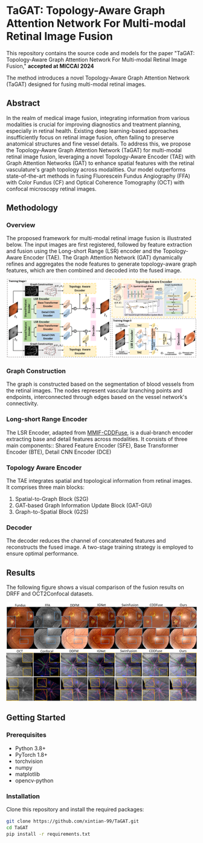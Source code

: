 # TaGAT: Topology-Aware Graph Attention Network For Multi-modal Retinal Image Fusion

This repository contains the source code and models for the paper "TaGAT: Topology-Aware Graph Attention Network For Multi-modal Retinal Image Fusion," **accepted at MICCAI 2024**

The method introduces a novel Topology-Aware Graph Attention Network (TaGAT) designed for fusing multi-modal retinal images.

## Abstract

In the realm of medical image fusion, integrating information from various modalities is crucial for improving diagnostics and treatment planning, especially in retinal health. Existing deep learning-based approaches insufficiently focus on retinal image fusion, often failing to preserve anatomical structures and fine vessel details. To address this, we propose the Topology-Aware Graph Attention Network (TaGAT) for multi-modal retinal image fusion, leveraging a novel Topology-Aware Encoder (TAE) with Graph Attention Networks (GAT) to enhance spatial features with the retinal vasculature's graph topology across modalities. Our model outperforms state-of-the-art methods in fusing Fluorescein Fundus Angiography (FFA) with Color Fundus (CF) and Optical Coherence Tomography (OCT) with confocal microscopy retinal images.

## Methodology

### Overview

The proposed framework for multi-modal retinal image fusion is illustrated below. The input images are first registered, followed by feature extraction and fusion using the Long-short Range (LSR) encoder and the Topology-Aware Encoder (TAE). The Graph Attention Network (GAT) dynamically refines and aggregates the node features to generate topology-aware graph features, which are then combined and decoded into the fused image.

![Methodology](images/method.png)

### Graph Construction

The graph is constructed based on the segmentation of blood vessels from the retinal images. The nodes represent vascular branching points and endpoints, interconnected through edges based on the vessel network's connectivity.

### Long-short Range Encoder

The LSR Encoder, adapted from [MMIF-CDDFuse](https://github.com/Zhaozixiang1228/MMIF-CDDFuse), is a dual-branch encoder extracting base and detail features across modalities. It consists of three main components:: Shared Feature Encoder (SFE), Base Transformer Encoder (BTE), Detail CNN Encoder (DCE)

### Topology Aware Encoder

The TAE integrates spatial and topological information from retinal images. It comprises three main blocks:
1. Spatial-to-Graph Block (S2G)
2. GAT-based Graph Information Update Block (GAT-GIU)
3. Graph-to-Spatial Block (G2S)

### Decoder

The decoder reduces the channel of concatenated features and reconstructs the fused image. A two-stage training strategy is employed to ensure optimal performance.

## Results

The following figure shows a visual comparison of the fusion results on DRFF and OCT2Confocal datasets.

![Fusion Results](images/allresult.png)

## Getting Started

### Prerequisites

- Python 3.8+
- PyTorch 1.8+
- torchvision
- numpy
- matplotlib
- opencv-python

### Installation

Clone this repository and install the required packages:

```bash
git clone https://github.com/xintian-99/TaGAT.git
cd TaGAT
pip install -r requirements.txt
